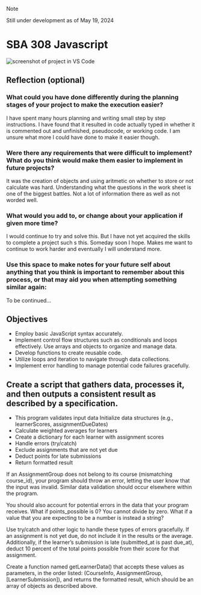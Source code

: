 > [!Note]
> Still under development as of May 19, 2024
# SBA 308 Javascript
![screenshot of project in VS Code](https://github.com/iiSurf/sba308/assets/87113036/1d294e58-1a9b-49a6-95eb-a7468cbd8f73)

## Reflection (optional)

### What could you have done differently during the planning stages of your project to make the execution easier?
I have spent many hours planning and writing small step by step instructions. I have found that it resulted in code actually typed in whether it is commented out and unfinished, pseudocode, or working code. I am unsure what more I could have done to make it easier though.
### Were there any requirements that were difficult to implement? What do you think would make them easier to implement in future projects?
It was the creation of objects and using aritmetic on whether to store or not calculate was hard. Understanding what the questions in the work sheet is one of the biggest battles. Not a lot of information there as well as not worded well. 
### What would you add to, or change about your application if given more time?
I would continue to try and solve this. But I have not yet acquired the skills to complete a project such s this. Someday soon I hope. Makes me want to continue to work harder and eventually I will understand more.
### Use this space to make notes for your future self about anything that you think is important to remember about this process, or that may aid you when attempting something similar again:
To be continued...
## Objectives
- Employ basic JavaScript syntax accurately.
- Implement control flow structures such as conditionals and loops effectively. Use arrays and objects to organize and manage data.
- Develop functions to create reusable code.
- Utilize loops and iteration to navigate through data collections.
- Implement error handling to manage potential code failures gracefully.

## Create a script that gathers data, processes it, and then outputs a consistent result as described by a specification.
- This program validates input data Initialize data structures (e.g., learnerScores, assignmentDueDates)
- Calculate weighted averages for learners
- Create a dictionary for each learner with assignment scores
- Handle errors (try/catch)
- Exclude assignments that are not yet due
- Deduct points for late submissions
- Return formatted result

If an AssignmentGroup does not belong to its course (mismatching course_id), your program should throw an error, letting the user know that the input was invalid. Similar data validation should occur elsewhere within the program.

You should also account for potential errors in the data that your program receives. What if points_possible is 0? You cannot divide by zero. What if a value that you are expecting to be a number is instead a string?

Use try/catch and other logic to handle these types of errors gracefully.
If an assignment is not yet due, do not include it in the results or the average. Additionally, if the learner’s submission is late (submitted_at is past due_at), deduct 10 percent of the total points possible from their score for that assignment.

Create a function named getLearnerData() that accepts these values as parameters, in the order listed: (CourseInfo, AssignmentGroup, [LearnerSubmission]), and returns the formatted result, which should be an array of objects as described above.

